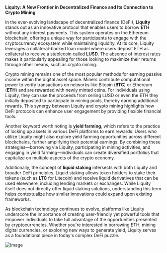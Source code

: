 **Liquity: A New Frontier in Decentralized Finance and Its Connection to Crypto Mining**

In the ever-evolving landscape of decentralized finance (DeFi), **Liquity** stands out as an innovative protocol that enables users to borrow **ETH** without any interest payments. This system operates on the Ethereum blockchain, offering a unique way for participants to engage with the cryptocurrency ecosystem while maintaining liquidity. At its core, Liquity leverages a collateral-backed loan model where users deposit ETH as collateral to receive a stablecoin called **LUSD**. The absence of interest rates makes it particularly appealing for those looking to maximize their returns through other means, such as crypto mining.

Crypto mining remains one of the most popular methods for earning passive income within the digital asset space. Miners contribute computational power to verify transactions on networks like Bitcoin (**BTC**) or Ethereum (**ETH**) and are rewarded with newly minted coins. For individuals using Liquity, they can use the proceeds from selling LUSD or even the ETH they initially deposited to participate in mining pools, thereby earning additional rewards. This synergy between Liquity and crypto mining highlights how DeFi protocols can enhance user engagement by providing flexible financial tools.

Another keyword worth noting is **yield farming**, which refers to the practice of locking up assets in various DeFi platforms to earn rewards. Users who utilize Liquity might also explore yield farming opportunities across different blockchains, further amplifying their potential earnings. By combining these strategies—borrowing via Liquity, participating in mining activities, and engaging in yield farming—individuals can create diversified portfolios that capitalize on multiple aspects of the crypto economy.

Additionally, the concept of **liquid staking** intersects with both Liquity and broader DeFi principles. Liquid staking allows token holders to stake their tokens (such as **LTC** for Litecoin) and receive liquid derivatives that can be used elsewhere, including lending markets or exchanges. While Liquity itself does not directly offer liquid staking solutions, understanding this term helps contextualize how similar innovations could expand upon existing frameworks.

As blockchain technology continues to evolve, platforms like Liquity underscore the importance of creating user-friendly yet powerful tools that empower individuals to take full advantage of the opportunities presented by cryptocurrencies. Whether you're interested in borrowing ETH, mining digital currencies, or exploring new ways to generate yield, Liquity serves as a foundational piece in today's complex DeFi puzzle.

![Image](https://github.com/user-attachments/assets/31692037-0104-4703-abd1-696b6a7dd41b)